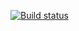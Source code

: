 [![Build status](https://ci.appveyor.com/api/projects/status/kupw7efi8muxt9ja?svg=true)](https://ci.appveyor.com/project/SergeyESh/netology-pageobject-task)